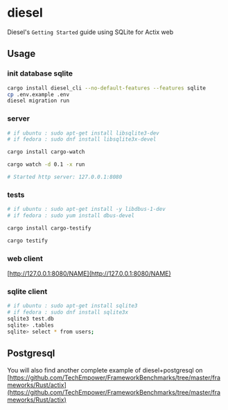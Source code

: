 # diesel

Diesel's `Getting Started` guide using SQLite for Actix web

## Usage

### init database sqlite

```bash
cargo install diesel_cli --no-default-features --features sqlite
cp .env.example .env
diesel migration run
```

### server

```bash
# if ubuntu : sudo apt-get install libsqlite3-dev
# if fedora : sudo dnf install libsqlite3x-devel

cargo install cargo-watch

cargo watch -d 0.1 -x run

# Started http server: 127.0.0.1:8080
```

### tests

```bash
# if ubuntu : sudo apt-get install -y libdbus-1-dev
# if fedora : sudo yum install dbus-devel

cargo install cargo-testify

cargo testify
```

### web client

[http://127.0.0.1:8080/NAME](http://127.0.0.1:8080/NAME)

### sqlite client

```bash
# if ubuntu : sudo apt-get install sqlite3
# if fedora : sudo dnf install sqlite3x
sqlite3 test.db
sqlite> .tables
sqlite> select * from users;
```


## Postgresql

You will also find another complete example of diesel+postgresql on      [https://github.com/TechEmpower/FrameworkBenchmarks/tree/master/frameworks/Rust/actix](https://github.com/TechEmpower/FrameworkBenchmarks/tree/master/frameworks/Rust/actix)
